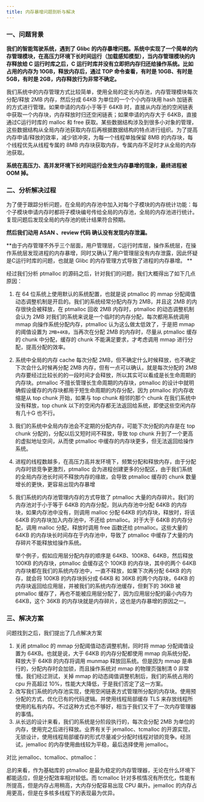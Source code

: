 ```yaml
---
title: 内存暴增问题剖析与解决
---
```


### 一、问题背景

**我们的智能驾驶系统，遇到了 Glibc 的内存暴增问题。系统中实现了一个简单的内存管理模块，在高压力环境下长时间运行（加载感知模型），当内存管理模块的内存释放给 C 运行时库之后，C 运行时库并没有立即把内存归还给操作系统。比如占用的内存为 10GB，释放内存后，通过 TOP 命令查看，有时是 10GB、有时是 5GB，有时是 2GB，内存释放行为非常不确定。**

我们系统中的内存管理方式比较简单，使用全局的定长内存池，内存管理模块每次分配/释放 2MB 内存，然后分成 64KB 为单位的一个个小内存块用 hash 加链表的方式进行管理。如果申请的内存小于等于 64KB 时，直接从内存池的空闲链表中获取一个内存块，内存释放时归还空闲链表；如果申请的内存大于 64KB，直接通过C运行时库的 malloc 和 free 获取。某些数据结构涉及到很多小对象的管理，这些数据结构从全局内存池获取内存后再根据数据结构的特点进行组织。为了提高内存申请/释放的效率，减少锁冲突，为每一个线程单独保留 8MB 的内存块，每个线程优先从线程专属的 8MB 内存块获取内存，专属内存不足时才从全局的内存池获取。

**系统在高压力、高并发环境下长时间运行会发生内存暴增的现象，最终进程被 OOM 掉。**

### 二、分析解决过程

为了便于跟踪分析问题，在全局的内存池中加入对每个子模块的内存统计功能：每个子模块申请内存时都将子模块编号传给全局的内存池，全局的内存池进行统计。复现问题后发现全局的内存池的统计结果符合预期。

**然后我们动用 ASAN 、review 代码 确认没有发现内存泄漏。**

**由于内存管理不外乎三个层面，用户管理层，C运行时库层，操作系统层，在操作系统层发现进程的内存暴增，同时又确认了用户管理层没有内存泄露，因此怀疑是C运行时库的问题，也就是 Glibc 的内存管理方式导致了进程的内存暴增。 **

经过我们分析 ptmalloc 的源码之后，针对我们的问题，我们大概得出了如下几点原因：

1. 在 64 位系统上使用默认的系统配置，也就是说 ptmalloc 的 mmap 分配阈值动态调整机制是开启的。我们的系统经常分配内存为 2MB，并且这 2MB 的内存很快会被释放，在 ptmalloc 回收 2MB 内存时，ptmalloc 的动态调整机制会认为 2MB 对我们的系统来说是一个临时的内存分配，每次都用系统调用 mmap 向操作系统分配内存，ptmalloc 认为这么做太低效了，于是把 mmap 的阈值设置为 `2MB+4KB`，当再次在分配 2MB 的内存时，尽量从 ptmalloc 缓存的 chunk 中分配，缓存的 chunk 不能满足要求，才考虑调用 mmap 进行分配，提高分配的效率。

2. 系统中全局的内存 cache 每次分配 2MB，但不确定什么时候释放，也不确定下次会什么时候再分配 2MB 内存，但有一点可以确认，就是每次分配的 2MB 内存要经过比较长的的一段时间才会释放，所以其实可以看成是长生命周期的内存块。ptmalloc 不擅长管理长生命周期的内存块，ptmalloc 的设计中就明确假设缓存的内存块都用于短生命周期的内存分配，因为 ptmalloc 的内存收缩是从 top chunk 开始，如果与 top chunk 相邻的那个 chunk 在我们系统中没有释放，top chunk 以下的空闲内存都无法返回给系统，即使这些空闲内存有几十G 也不行。

3. 我们的系统中全局内存池会不定期的分配内存，可能下次分配的内存是在 top chunk 分配的，分配以后又短时间不释放，导致 top chunk 升到了一个更高的虚拟地址空间，从而使 ptmalloc 中缓存的内存块更多，但无法返回给操作系统。

4. 进程的线程数越多，在高压力高并发环境下，频繁分配和释放内存，由于分配内存时锁竞争更激烈，ptmalloc 会为进程创建更多的分配区，由于我们系统的全局内存池长时间不释放内存的缘故，会导致 ptmalloc 缓存的 chunk 数量增长的更快，更容易出现内存暴增

5. 我们系统的内存池管理内存的方式导致了 ptmalloc 大量的内存碎片。我们的内存池对于小于等于 64KB 的内存分配，则从内存池中分配 64KB 的内存块，如果内存池中没有，则调用 malloc 分配 64KB 的内存块，释放时，将该 64KB 的内存块加入内存池中，不还给 ptmalloc。对于大于 64KB 的内存分配，调用 malloc 分配，释放时调用 free 函数还给 ptmalloc。这些大量的 64KB 的内存块长时间存在于内存池中，导致了 ptmalloc 中缓存了大量的内存碎片不能释放给操作系统。

   举个例子，假如应用层分配内存的顺序是 64KB、100KB、64KB，然后释放 100KB 的内存块，ptmalloc 会缓存这个 100KB 的内存块，其中的两个 64KB 内存块都在我们的系统内存池中，一直不释放，如果下次再分配 64KB 的内存，就会将 100KB 的内存块拆分成 64KB 和 36KB 的两个内存块，64KB 的内存块返回给应用层，并被我们的系统内存池缓存，但剩下的 36KB 被 ptmalloc 缓存了，再也不能被应用层分配了，因为应用层分配的最小内存为 64KB，这个 36KB 的内存块就是内存碎片，这也是内存暴增的原因之一。

### 三、解决方案

问题找到之后，我们提出了几点解决方案

1. 关闭 ptmalloc 的 mmap 分配阈值动态调整机制，同时将 mmap 分配阈值设置为 64KB。也就是说，大于 64KB 的内存分配都使用 mmap 向系统分配，释放大于 64KB 的内存将调用 munmap 释放回系统。但是因为 mmap 是串行的，分配内存时会加锁，而且操作系统对 mmap 的物理页强制清 0 非常慢。我们经过测试，关掉 mmap 的动态阈值调整机制后，我们的系统占用的 cpu 升高超过 10%，性能大大降低，于是我们否定了这一方案。
3. 改写我们系统的内存池实现，使用空闲链表方式管理所分配的内存块。使用预分配的方式，优化已有的代码逻辑。并使用线程局部缓存 TLS 来存放线程所使用的私有内存。不过这种方式也不够好，相当于我们又干了一次内存管理器的事情。
4. 从长远的设计来看，我们的系统是分阶段执行的，每次会分配 2MB 为单位的内存，使用完之后进行释放。业界有关于 jemalloc、tcmalloc 的开源实现，无锁设计，使用线程局部缓存的形式尽量减少分配时线程对锁的竞争。经测试，jemalloc 的内存使用曲线较为平稳，最后选择使用 jemalloc。

对比 jemalloc、tcmalloc、ptmalloc：

总的来看，作为基础库的 ptmalloc 是最为稳定的内存管理器，无论在什么环境下都能适应，但是分配效率相对较低。而 tcmalloc 针对多核情况有所优化，性能有所提高，但是内存占用稍高，大内存分配容易出现 CPU 飙升。jemalloc 的内存占用更高，但是在多核多线程下的表现最为优异。

